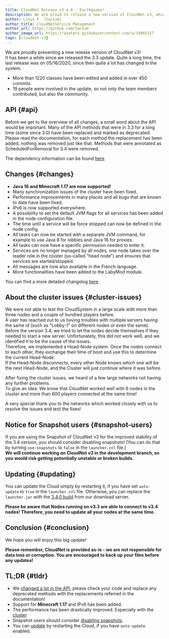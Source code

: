 ```yaml
---
title: CloudNet Release v3.4.0 - Earthquake!
description: We are proud to release a new version of CloudNet v3, which introduces a lot of performance improvements, especially for the cluster.
author: Linus F. (Sarsum)
author_title: CloudNetService Management
author_url: https://github.com/Sarsum
author_image_url: https://avatars.githubusercontent.com/u/33085157
tags: [cloudnet-v3]
---
```


We are proudly presenting a new release version of CloudNet v3!  
It has been a while since we released the 3.3 update. Quite a long time, the last release was on 05/16/2020,
since then quite a lot has changed in the system.

<!--truncate-->

- More than 1220 classes have been edited and added in over 450 commits.
- 19 people were involved in the update, so not only the team members contributed, but also the community.

## API {#api}

Before we get to the overview of all changes, a small word about the API would be important.
Many of the API methods that were in 3.3 for a long time (some since 3.0) have been replaced and marked as deprecated.
Please read the documentation, for each method the replacement has been added, nothing was removed just like that.
Methods that were annotated as ScheduledForRemoval for 3.4 were removed.

The dependency information can be found [here](#)

## Changes {#changes}

- **Java 16 and Minecraft 1.17 are now supported!**
- Many synchronization issues of the cluster have been fixed.
- Performance improvements in many places and all bugs that are known to date have been fixed.
- IPv6 is now supported everywhere.
- A possibility to set the default JVM flags for all services has been added in the node configuration file.
- The time until a service will be force stopped can now be defined in the node config.
- All tasks can now be started with a separate JVM command, for example to use Java 8 for lobbies and Java 16 for proxies.
- All tasks can now have a specific permission needed to enter it.
- Services are no longer managed by all nodes, one node takes over the leader role in the cluster (so-called "head node") and ensures that services are started/stopped.
- All messages are now also available in the French language.
- More functionalities have been added to the LabyMod module.

You can find a more detailed changelog [here](#)

## About the cluster issues {#cluster-issues}

We were not able to test the CloudSystem in a large scale with more than three nodes and a couple of hundred players before.  
A user has reached out to us having troubles with multiple servers having the same id (such as "Lobby-1" on different nodes or even the same).  
Before the version 3.4, we tried to let the nodes decide themselves if they needed to start a new server.
Unfortunately, this did not work well, and we identified it to be the cause of the issues.  
Therefore, we implemented a Head-Node system. Once the nodes connect to each other, they exchange their time of boot and
use this to determine the current Head-Node.  
If the Head-Node disconnects, every other Node knows which one will be the next Head-Node, and the Cluster will just continue where it was before.

After fixing the cluster issues, we heard of a few large networks not having any further problems.  
To give an idea: We know that CloudNet worked well with 6 nodes in the cluster and more than 600 players connected at the same time!

A very special thank you to the networks which worked closely with us to resolve the issues and test the fixes!

## Notice for Snapshot users {#snapshot-users}
If you are using the Snapshot of CloudNet v3 for the improved stability of the 3.4 version, you should consider disabling snapshots!
(You can do that by turning `use-snapshots` to `false` in the `launcher.cnl` file.)  
**We will continue working on CloudNet v3 in the development branch, so you would risk getting potentially unstable or broken builds.**

## Updating {#updating}
You can update the Cloud simply by restarting it, if you have set `auto-update` to `true` in the `launcher.cnl` file.
Otherwise, you can replace the `launcher.jar` with the [3.4.0 build](https://cloudnetservice.eu/cloudnet/version/release/3.4.0/CloudNet.zip) from our download server.

**Please be aware that Nodes running on v3.3 are able to connect to v3.4 nodes! Therefore, you need to update all your nodes at the same time.**

## Conclusion {#conclusion}

We hope you will enjoy this big update!

**Please remember, CloudNet is provided as-is - we are not responsible for data loss or corruption. You are encouraged to back up your files before any updates!**

## TL;DR {#tldr}

- We [changed a lot in the API](#api), please check your code and replace any deprecated methods with the replacements referred in the documentation!
- Support for **Minecraft 1.17** and IPv6 has been added.
- The performance has been drastically improved. Especially with the [cluster](#cluster-issues)
- Snapshot users should consider [disabling snapshots](#snapshot-users).
- You can [update](#updating) by restarting the Cloud, if you have `auto-update` enabled.
